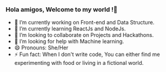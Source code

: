 ### Hola amigos, Welcome to my world !👋




- 🔭 I’m currently working on Front-end and Data Structure.
- 🌱 I’m currently learning ReactJs and NodeJs.
- 👯 I’m looking to collaborate on Projects and Hackathons.
- 🤔 I’m looking for help with Machine learning.
- 😄 Pronouns: She/Her
- ⚡ Fun fact: When I don't write code, You can either find me experimenting with food or living in a fictional world.

